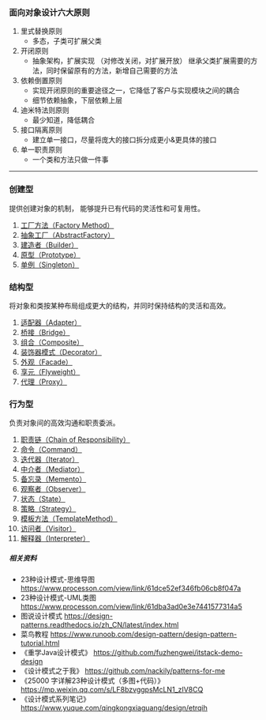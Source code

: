 ### 面向对象设计六大原则
1. 里式替换原则
    - 多态，子类可扩展⽗类
2. 开闭原则
    - 抽象架构，扩展实现 （对修改关闭，对扩展开放） 继承父类扩展需要的方法，同时保留原有的方法，新增自己需要的方法
3. 依赖倒置原则
    - 实现开闭原则的重要途径之一，它降低了客户与实现模块之间的耦合
    - 细节依赖抽象，下层依赖上层
4. 迪⽶特法则原则
    - 最少知道，降低耦合
5. 接口隔离原则
    - 建⽴单⼀接⼝，尽量将庞大的接口拆分成更小&更具体的接口
6. 单一职责原则
    - ⼀个类和方法只做⼀件事
---

### 创建型
提供创建对象的机制， 能够提升已有代码的灵活性和可复用性。
1. [工厂方法（Factory Method）]()
2. [抽象工厂（AbstractFactory）]()
3. [建造者（Builder）]()
4. [原型（Prototype）]()
5. [单例（Singleton）]()

### 结构型
将对象和类按某种布局组成更大的结构，并同时保持结构的灵活和⾼效。
1. [适配器（Adapter）]()
2. [桥接（Bridge）]()
3. [组合（Composite）]()
4. [装饰器模式（Decorator）]()
5. [外观（Facade）]()
6. [享元（Flyweight）]()
7. [代理（Proxy）]()

### 行为型
负责对象间的高效沟通和职责委派。
1. [职责链（Chain of Responsibility）]()
2. [命令（Command）]()
3. [迭代器（Iterator）]()
4. [中介者（Mediator）]()
5. [备忘录（Memento）]()
6. [观察者（Observer）]()
7. [状态（State）]()
8. [策略（Strategy）]()
9. [模板方法（TemplateMethod）]()
10. [访问者（Visitor）]()
11. [解释器（Interpreter）]()

##### 相关资料
- 23种设计模式-思维导图 https://www.processon.com/view/link/61dce52ef346fb06cb8f047a
- 23种设计模式-UML类图 https://www.processon.com/view/link/61dba3ad0e3e7441577314a5
- 图说设计模式 https://design-patterns.readthedocs.io/zh_CN/latest/index.html
- 菜鸟教程 https://www.runoob.com/design-pattern/design-pattern-tutorial.html
- 《重学Java设计模式》 https://github.com/fuzhengwei/itstack-demo-design
- 《设计模式之于我》 https://github.com/nackily/patterns-for-me
- 《25000 字详解23种设计模式（多图+代码）》https://mp.weixin.qq.com/s/LF8bzvggpsMcLN1_zIV8CQ
- 《设计模式系列笔记》 https://www.yuque.com/qingkongxiaguang/design/etrqih


